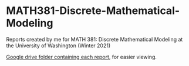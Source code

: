 # MATH381-Discrete-Mathematical-Modeling
Reports created by me for MATH 381: Discrete Mathematical Modeling at the University of Washington (Winter 2021)

[Google drive folder containing each report](https://drive.google.com/drive/folders/1-gDeStS_buK8GEj5H7h1KrcCJsf5mbMM?usp=sharing), for easier viewing.
